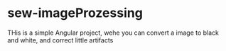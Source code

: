# sew-imageProzessing
THis is a simple Angular project, wehe you can convert a image to black and white, and correct little artifacts
